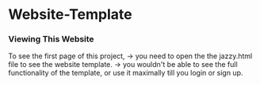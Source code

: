 # Website-Template

### Viewing This Website
To see the first page of this project, 
-> you need to open the the jazzy.html file to see the website template. 
-> you wouldn't be able to see the full functionality of the template, or use it maximally till you login or sign up.

